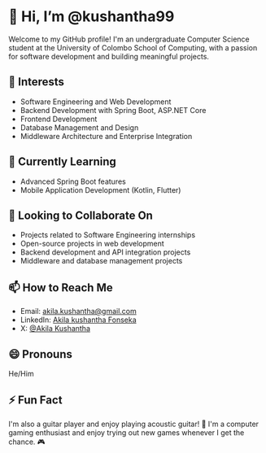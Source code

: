 # 👋 Hi, I’m @kushantha99

Welcome to my GitHub profile! I'm an undergraduate Computer Science student at the University of Colombo School of Computing, with a passion for software development and building meaningful projects.

## 👀 Interests
- Software Engineering and Web Development
- Backend Development with Spring Boot, ASP.NET Core
- Frontend Development
- Database Management and Design
- Middleware Architecture and Enterprise Integration

## 🌱 Currently Learning
- Advanced Spring Boot features
- Mobile Application Development (Kotlin, Flutter)

## 💞️ Looking to Collaborate On
- Projects related to Software Engineering internships
- Open-source projects in web development
- Backend development and API integration projects
- Middleware and database management projects

## 📫 How to Reach Me
- Email: [akila.kushantha@gmail.com](mailto:akila.kushantha@gmail.com)
- LinkedIn: [Akila kushantha Fonseka](https://www.linkedin.com/in/akilakushanthafonseka/)
- X: [@Akila Kushantha](https://x.com/AkilaKushantha)

## 😄 Pronouns
He/Him

## ⚡ Fun Fact
I'm also a guitar player and enjoy playing acoustic guitar! 🎸
I'm a computer gaming enthusiast and enjoy trying out new games whenever I get the chance. 🎮


<!---
kushantha99/kushantha99 is a ✨ special ✨ repository because its `README.md` (this file) appears on your GitHub profile.
You can click the Preview link to take a look at your changes.
--->
